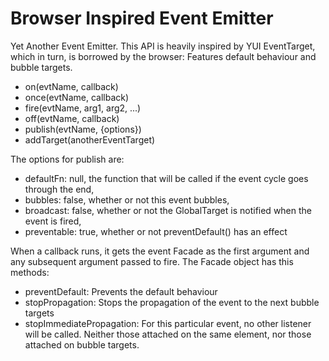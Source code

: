 # Browser Inspired Event Emitter

Yet Another Event Emitter. This API is heavily inspired by YUI EventTarget, which in turn, is borrowed by the browser:
Features default behaviour and bubble targets.

* on(evtName, callback)
* once(evtName, callback)
* fire(evtName, arg1, arg2, ...)
* off(evtName, callback)
* publish(evtName, {options})
* addTarget(anotherEventTarget)

The options for publish are:
* defaultFn: null, the function that will be called if the event cycle goes through the end,
* bubbles: false, whether or not this event bubbles,
* broadcast: false, whether or not the GlobalTarget is notified when the event is fired,
* preventable: true, whether or not preventDefault() has an effect

When a callback runs, it gets the event Facade as the first argument and any subsequent argument passed to fire.
The Facade object has this methods:
* preventDefault: Prevents the default behaviour
* stopPropagation: Stops the propagation of the event to the next bubble targets
* stopImmediatePropagation: For this particular event, no other listener will be called. Neither those attached on the same element, nor those attached on bubble targets. 